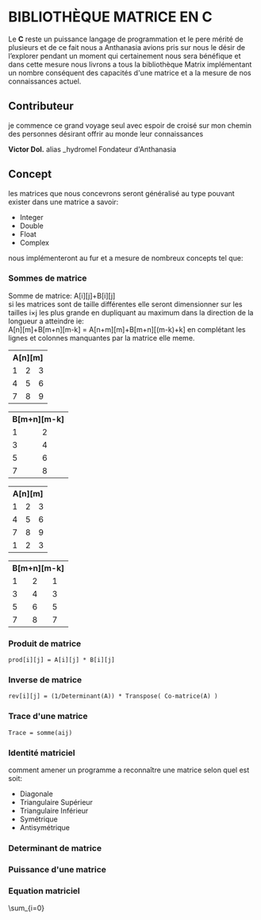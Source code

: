# BIBLIOTHÈQUE MATRICE EN C

Le **C** reste un puissance langage de programmation et le pere mérité de plusieurs et de ce fait nous a Anthanasia avions pris sur nous le désir de l’explorer pendant un moment qui certainement nous sera bénéfique et dans cette mesure nous livrons a tous la bibliothèque Matrix implémentant un nombre conséquent des capacités d'une matrice et a la mesure de nos connaissances actuel.

## Contributeur
                
je commence ce grand voyage seul avec espoir de croisé sur mon chemin des personnes désirant offrir au monde leur connaissances

**Victor Dol.** alias _hydromel Fondateur d'Anthanasia

## Concept

les matrices que nous concevrons seront généralisé au type pouvant exister dans une matrice a savoir:
- Integer
- Double
- Float
- Complex

nous implémenteront au fur et a mesure de nombreux concepts tel que:

### Sommes de matrice

Somme de matrice: A[i][j]+B[i][j]<br> 
si les matrices sont de taille différentes elle seront dimensionner sur les tailles i×j les plus grande en dupliquant au maximum dans la direction de la longueur a atteindre ie: <br>
A[n][m]+B[m+n][m-k] = A[n+m][m]+B[m+n][(m-k)+k] en complétant les lignes et colonnes manquantes par la matrice elle meme.

<table>
    <th colspan=3>A[n][m]</th>
    <tr>
        <td>1</td>
        <td>2</td>
        <td>3</td>
    </tr>
    <tr>
        <td>4</td>
        <td>5</td>
        <td>6</td>
    </tr>
    <tr>
        <td>7</td>
        <td>8</td>
        <td>9</td>
    </tr>
</table>
                
<table>
    <th colspan=3>B[m+n][m-k]</th>
    <tr>
        <td>1</td>
        <td>2</td>
    </tr>
    <tr>
        <td>3</td>
        <td>4</td>
    </tr>
    <tr>
        <td>5</td>
        <td>6</td>
    </tr>
    <tr>
        <td>7</td>
        <td>8</td>
    </tr>
</table>

<table>
    <th colspan=3>A[n][m]</th>
    <tr>
        <td>1</td>
        <td>2</td>
        <td>3</td>
    </tr>
    <tr>
        <td>4</td>
        <td>5</td>
        <td>6</td>
    </tr>
    <tr>
        <td>7</td>
        <td>8</td>
        <td>9</td>
    </tr>
    <tr>
        <td>1</td>
        <td>2</td>
        <td>3</td>
    </tr>
</table>

<table>
    <th colspan=3>B[m+n][m-k]</th>
    <tr>
        <td>1</td>
        <td>2</td>
        <td>1</td>
    </tr>
    <tr>
        <td>3</td>
        <td>4</td>
        <td>3</td>
    </tr>
    <tr>
        <td>5</td>
        <td>6</td>
        <td>5</td>
    </tr>
    <tr>
        <td>7</td>
        <td>8</td>
        <td>7</td>
    </tr>
</table>

### Produit de matrice

    prod[i][j] = A[i][j] * B[i][j]
                
### Inverse de matrice

    rev[i][j] = (1/Determinant(A)) * Transpose( Co-matrice(A) )

### Trace d'une matrice

    Trace = somme(aij)

### Identité matriciel

comment amener un programme a reconnaître une matrice selon quel est soit:
- Diagonale
- Triangulaire Supérieur
- Triangulaire Inférieur
- Symétrique
- Antisymétrique

### Determinant de matrice

### Puissance d'une matrice

### Equation matriciel

\sum_{i=0}